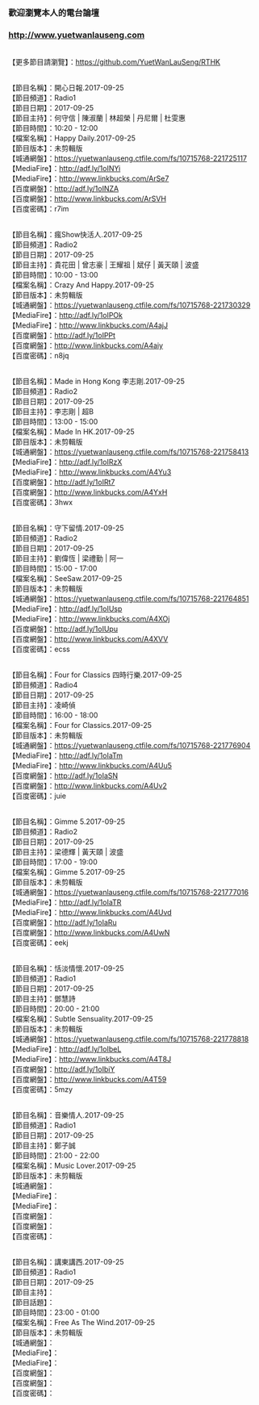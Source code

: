 ### 歡迎瀏覽本人的電台論壇
### http://www.yuetwanlauseng.com

<br>【更多節目請瀏覽】：https://github.com/YuetWanLauSeng/RTHK

<br>【節目名稱】：開心日報.2017-09-25
<br>【節目頻道】：Radio1
<br>【節目日期】：2017-09-25
<br>【節目主持】：何守信 | 陳淑蘭 | 林超榮 | 丹尼爾 | 杜雯惠
<br>【節目時間】：10:20 - 12:00
<br>【檔案名稱】：Happy Daily.2017-09-25
<br>【節目版本】：未剪輯版
<br>【城通網盤】：https://yuetwanlauseng.ctfile.com/fs/10715768-221725117
<br>【MediaFire】：http://adf.ly/1oINYi
<br>【MediaFire】：http://www.linkbucks.com/ArSe7
<br>【百度網盤】：http://adf.ly/1oINZA
<br>【百度網盤】：http://www.linkbucks.com/ArSVH
<br>【百度密碼】：r7im

<br>【節目名稱】：瘋Show快活人.2017-09-25
<br>【節目頻道】：Radio2
<br>【節目日期】：2017-09-25
<br>【節目主持】：貴花田 | 曾志豪 | 王耀祖 | 斌仔 | 黃天頤 | 波盛
<br>【節目時間】：10:00 - 13:00
<br>【檔案名稱】：Crazy And Happy.2017-09-25
<br>【節目版本】：未剪輯版
<br>【城通網盤】：https://yuetwanlauseng.ctfile.com/fs/10715768-221730329
<br>【MediaFire】：http://adf.ly/1oIPOk
<br>【MediaFire】：http://www.linkbucks.com/A4ajJ
<br>【百度網盤】：http://adf.ly/1oIPPt
<br>【百度網盤】：http://www.linkbucks.com/A4aiy
<br>【百度密碼】：n8jq

<br>【節目名稱】：Made in Hong Kong 李志剛.2017-09-25
<br>【節目頻道】：Radio2
<br>【節目日期】：2017-09-25
<br>【節目主持】：李志剛 | 超B
<br>【節目時間】：13:00 - 15:00
<br>【檔案名稱】：Made In HK.2017-09-25
<br>【節目版本】：未剪輯版
<br>【城通網盤】：https://yuetwanlauseng.ctfile.com/fs/10715768-221758413
<br>【MediaFire】：http://adf.ly/1oIRzX
<br>【MediaFire】：http://www.linkbucks.com/A4Yu3
<br>【百度網盤】：http://adf.ly/1oIRt7
<br>【百度網盤】：http://www.linkbucks.com/A4YxH
<br>【百度密碼】：3hwx

<br>【節目名稱】：守下留情.2017-09-25
<br>【節目頻道】：Radio2
<br>【節目日期】：2017-09-25
<br>【節目主持】：劉偉恆 | 梁禮勤 | 阿一
<br>【節目時間】：15:00 - 17:00
<br>【檔案名稱】：SeeSaw.2017-09-25
<br>【節目版本】：未剪輯版
<br>【城通網盤】：https://yuetwanlauseng.ctfile.com/fs/10715768-221764851
<br>【MediaFire】：http://adf.ly/1oIUsp
<br>【MediaFire】：http://www.linkbucks.com/A4XOj
<br>【百度網盤】：http://adf.ly/1oIUpu
<br>【百度網盤】：http://www.linkbucks.com/A4XVV
<br>【百度密碼】：ecss

<br>【節目名稱】：Four for Classics 四時行樂.2017-09-25
<br>【節目頻道】：Radio4
<br>【節目日期】：2017-09-25
<br>【節目主持】：凌崎偵
<br>【節目時間】：16:00 - 18:00
<br>【檔案名稱】：Four for Classics.2017-09-25
<br>【節目版本】：未剪輯版
<br>【城通網盤】：https://yuetwanlauseng.ctfile.com/fs/10715768-221776904
<br>【MediaFire】：http://adf.ly/1oIaTm
<br>【MediaFire】：http://www.linkbucks.com/A4Uu5
<br>【百度網盤】：http://adf.ly/1oIaSN
<br>【百度網盤】：http://www.linkbucks.com/A4Uv2
<br>【百度密碼】：juie

<br>【節目名稱】：Gimme 5.2017-09-25
<br>【節目頻道】：Radio2
<br>【節目日期】：2017-09-25
<br>【節目主持】：梁德輝 | 黃天頤 | 波盛
<br>【節目時間】：17:00 - 19:00
<br>【檔案名稱】：Gimme 5.2017-09-25
<br>【節目版本】：未剪輯版
<br>【城通網盤】：https://yuetwanlauseng.ctfile.com/fs/10715768-221777016
<br>【MediaFire】：http://adf.ly/1oIaTR
<br>【MediaFire】：http://www.linkbucks.com/A4Uvd
<br>【百度網盤】：http://adf.ly/1oIaRu
<br>【百度網盤】：http://www.linkbucks.com/A4UwN
<br>【百度密碼】：eekj

<br>【節目名稱】：恬淡情懷.2017-09-25
<br>【節目頻道】：Radio1
<br>【節目日期】：2017-09-25
<br>【節目主持】：鄧慧詩
<br>【節目時間】：20:00 - 21:00
<br>【檔案名稱】：Subtle Sensuality.2017-09-25
<br>【節目版本】：未剪輯版
<br>【城通網盤】：https://yuetwanlauseng.ctfile.com/fs/10715768-221778818
<br>【MediaFire】：http://adf.ly/1oIbeL
<br>【MediaFire】：http://www.linkbucks.com/A4T8J
<br>【百度網盤】：http://adf.ly/1oIbiY
<br>【百度網盤】：http://www.linkbucks.com/A4T59
<br>【百度密碼】：5mzy

<br>【節目名稱】：音樂情人.2017-09-25
<br>【節目頻道】：Radio1
<br>【節目日期】：2017-09-25
<br>【節目主持】：鄭子誠
<br>【節目時間】：21:00 - 22:00
<br>【檔案名稱】：Music Lover.2017-09-25
<br>【節目版本】：未剪輯版
<br>【城通網盤】：
<br>【MediaFire】：
<br>【MediaFire】：
<br>【百度網盤】：
<br>【百度網盤】：
<br>【百度密碼】：

<br>【節目名稱】：講東講西.2017-09-25
<br>【節目頻道】：Radio1
<br>【節目日期】：2017-09-25
<br>【節目主持】：
<br>【節目話題】：
<br>【節目時間】：23:00 - 01:00
<br>【檔案名稱】：Free As The Wind.2017-09-25
<br>【節目版本】：未剪輯版
<br>【城通網盤】：
<br>【MediaFire】：
<br>【MediaFire】：
<br>【百度網盤】：
<br>【百度網盤】：
<br>【百度密碼】：
